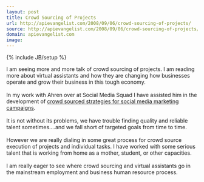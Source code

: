 ```yaml
---
layout: post
title: Crowd Sourcing of Projects
url: http://apievangelist.com/2008/09/06/crowd-sourcing-of-projects/
source: http://apievangelist.com/2008/09/06/crowd-sourcing-of-projects/
domain: apievangelist.com
image: 
---
```

{% include JB/setup %}<p>I am seeing more and more talk of crowd sourcing of projects.  I am reading more about virtual assistants and how they are changing how businesses operate and grow their business in this tough economy.<br /><br />In my work with Ahren over at Social Media Squad I have assisted him in the development of <a href="http://www.socialmediasquad.com">crowd sourced strategies for social media marketing campaigns</a>.<br /><br />It is not without its problems, we have trouble finding quality and reliable talent sometimes....and we fall short of targeted goals from time to time.<br /><br />However we are really dialing in some great process for crowd source execution of projects and individual tasks.  I have worked with some serious talent that is working from home as a mother, student, or other capacities.<br /><br />I am really eager to see where crowd sourcing and virtual assistants go in the mainstream employment and business human resource process.</p>
